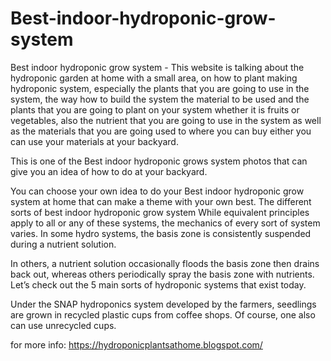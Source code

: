 # Best-indoor-hydroponic-grow-system
Best indoor hydroponic grow system - This website is talking about the hydroponic garden at home with a small area, on how to plant making hydroponic system, especially the plants that you are going to use in the system, the way how to build the system the material to be used and the plants that you are going to plant on your system whether it is fruits or vegetables, also the nutrient that you are going to use in the system as well as the materials that you are going used to where you can buy either you can use your materials at your backyard.

This is one of the Best indoor hydroponic grows system photos that can give you an idea of how to do at your backyard.

You can choose your own idea to do your Best indoor hydroponic grow system at home that can make a theme with your own best.
The different sorts of best indoor hydroponic grow system
While equivalent principles apply to all or any of these systems, the mechanics of every sort of system varies. In some hydro systems, the basis zone is consistently suspended during a nutrient solution.

In others, a nutrient solution occasionally floods the basis zone then drains back out, whereas others periodically spray the basis zone with nutrients. Let’s check out the 5 main sorts of hydroponic systems that exist today.


Under the SNAP hydroponics system developed by the farmers, seedlings are grown in recycled plastic cups from coffee shops. Of course, one also can use unrecycled
cups. 

for more info: https://hydroponicplantsathome.blogspot.com/
